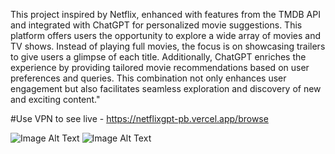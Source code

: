 
This project inspired by Netflix, enhanced with features from the TMDB API and integrated with ChatGPT for personalized movie suggestions. This platform offers users the opportunity to explore a wide array of movies and TV shows. Instead of playing full movies, the focus is on showcasing trailers to give users a glimpse of each title. Additionally, ChatGPT enriches the experience by providing tailored movie recommendations based on user preferences and queries. This combination not only enhances user engagement but also facilitates seamless exploration and discovery of new and exciting content."

#Use VPN to see live - https://netflixgpt-pb.vercel.app/browse

![Image Alt Text](image.png)
![Image Alt Text](image2.png)



